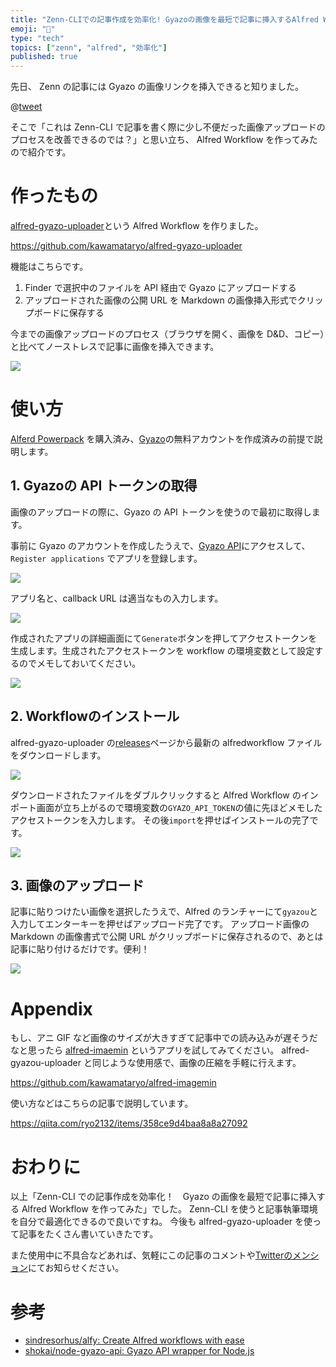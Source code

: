 ```yaml
---
title: "Zenn-CLIでの記事作成を効率化! Gyazoの画像を最短で記事に挿入するAlfred Workflowを作ってみた"
emoji: "🎑"
type: "tech"
topics: ["zenn", "alfred", "効率化"]
published: true
---
```


先日、 Zenn の記事には Gyazo の画像リンクを挿入できると知りました。

@[tweet](https://twitter.com/KawamataRyo/status/1335502198088683521)

そこで「これは Zenn-CLI で記事を書く際に少し不便だった画像アップロードのプロセスを改善できるのでは？」と思い立ち、 Alfred Workflow を作ってみたので紹介です。

# 作ったもの
[alfred-gyazo-uploader](https://github.com/kawamataryo/alfred-gyazo-uploader)という Alfred Workflow を作りました。

https://github.com/kawamataryo/alfred-gyazo-uploader

機能はこちらです。

1. Finder で選択中のファイルを API 経由で Gyazo にアップロードする
2. アップロードされた画像の公開 URL を Markdown の画像挿入形式でクリップボードに保存する

今までの画像アップロードのプロセス（ブラウザを開く、画像を D&D、コピー）と比べてノーストレスで記事に画像を挿入できます。

![](https://i.gyazo.com/e4cf93b2f2b5ca0b430f62446d0efce0.gif)


# 使い方

[Alferd Powerpack](https://www.alfredapp.com/powerpack/) を購入済み、[Gyazo](https://gyazo.com)の無料アカウントを作成済みの前提で説明します。

## 1. Gyazoの API トークンの取得
画像のアップロードの際に、Gyazo の API トークンを使うので最初に取得します。

事前に Gyazo のアカウントを作成したうえで、[Gyazo API](https://gyazo.com/api?lang=en)にアクセスして、`Register applications` でアプリを登録します。

![](https://storage.googleapis.com/zenn-user-upload/cd8fr53oey8b2yl5u4r2kny378xr)

アプリ名と、callback URL は適当なもの入力します。

![](https://storage.googleapis.com/zenn-user-upload/xrnbvhbxw3f06owemvwuindna7tg)

作成されたアプリの詳細画面にて`Generate`ボタンを押してアクセストークンを生成します。生成されたアクセストークンを workflow の環境変数として設定するのでメモしておいてください。

![](https://storage.googleapis.com/zenn-user-upload/8tp167tsyy3pfvdors6cy0na09t0)


## 2. Workflowのインストール
alfred-gyazo-uploader の[releases](https://github.com/kawamataryo/alfred-gyazo-uploader/releases)ページから最新の alfredworkflow ファイルをダウンロードします。

![](https://storage.googleapis.com/zenn-user-upload/1o2rovhagt9a35b0xrrxnu9dctd3)

ダウンロードされたファイルをダブルクリックすると Alfred Workflow のインポート画面が立ち上がるので環境変数の`GYAZO_API_TOKEN`の値に先ほどメモしたアクセストークンを入力します。
その後`import`を押せばインストールの完了です。

![](https://storage.googleapis.com/zenn-user-upload/3wwvrj72pm0ce86oe8fdmbnc15dd)

## 3. 画像のアップロード

記事に貼りつけたい画像を選択したうえで、Alfred のランチャーにて`gyazou`と入力してエンターキーを押せばアップロード完了です。
アップロード画像の Markdown の画像書式で公開 URL がクリップボードに保存されるので、あとは記事に貼り付けるだけです。便利！


![](https://i.gyazo.com/e4cf93b2f2b5ca0b430f62446d0efce0.gif)


# Appendix

もし、アニ GIF など画像のサイズが大きすぎて記事中での読み込みが遅そうだなと思ったら [alfred-imaemin](https://github.com/kawamataryo/alfred-imagemin) というアプリを試してみてください。
alfred-gyazou-uploader と同じような使用感で、画像の圧縮を手軽に行えます。

https://github.com/kawamataryo/alfred-imagemin

使い方などはこちらの記事で説明しています。

https://qiita.com/ryo2132/items/358ce9d4baa8a8a27092

# おわりに

以上「Zenn-CLI での記事作成を効率化！　Gyazo の画像を最短で記事に挿入する Alfred Workflow を作ってみた」でした。
Zenn-CLI を使うと記事執筆環境を自分で最適化できるので良いですね。
今後も alfred-gyazo-uploader を使って記事をたくさん書いていきたです。

また使用中に不具合などあれば、気軽にこの記事のコメントや[Twitterのメンション](https://twitter.com/KawamataRyo)にてお知らせください。

# 参考

- [sindresorhus/alfy: Create Alfred workflows with ease](https://github.com/sindresorhus/alfy)
- [shokai/node-gyazo-api: Gyazo API wrapper for Node.js](https://github.com/shokai/node-gyazo-api)
